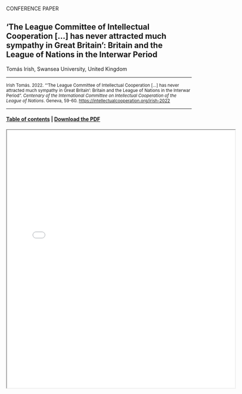 CONFERENCE PAPER

## ‘The League Committee of Intellectual Cooperation [...] has never attracted much sympathy in Great Britain’: Britain and the League of Nations in the Interwar Period

Tomás Irish, Swansea University, United Kingdom

<hr>

<small>Irish Tomás. 2022. “‘The League Committee of Intellectual Cooperation [...] has never attracted much sympathy in Great Britain’: Britain and the League of Nations in the Interwar Period”. _Centenary of the International Committee on Intellectual Cooperation of the League of Nations_. Geneva, 59-60. https://intellectualcooperation.org/irish-2022</small>

<hr>

#### [Table of contents](url) |  [Download the PDF](url) 

<iframe src="files/" width="620px" height="700px">

  
  
